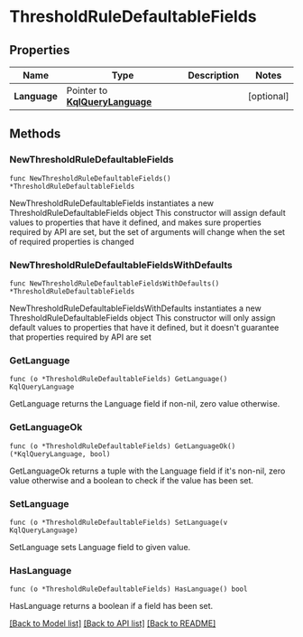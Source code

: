 # ThresholdRuleDefaultableFields

## Properties

Name | Type | Description | Notes
------------ | ------------- | ------------- | -------------
**Language** | Pointer to [**KqlQueryLanguage**](KqlQueryLanguage.md) |  | [optional] 

## Methods

### NewThresholdRuleDefaultableFields

`func NewThresholdRuleDefaultableFields() *ThresholdRuleDefaultableFields`

NewThresholdRuleDefaultableFields instantiates a new ThresholdRuleDefaultableFields object
This constructor will assign default values to properties that have it defined,
and makes sure properties required by API are set, but the set of arguments
will change when the set of required properties is changed

### NewThresholdRuleDefaultableFieldsWithDefaults

`func NewThresholdRuleDefaultableFieldsWithDefaults() *ThresholdRuleDefaultableFields`

NewThresholdRuleDefaultableFieldsWithDefaults instantiates a new ThresholdRuleDefaultableFields object
This constructor will only assign default values to properties that have it defined,
but it doesn't guarantee that properties required by API are set

### GetLanguage

`func (o *ThresholdRuleDefaultableFields) GetLanguage() KqlQueryLanguage`

GetLanguage returns the Language field if non-nil, zero value otherwise.

### GetLanguageOk

`func (o *ThresholdRuleDefaultableFields) GetLanguageOk() (*KqlQueryLanguage, bool)`

GetLanguageOk returns a tuple with the Language field if it's non-nil, zero value otherwise
and a boolean to check if the value has been set.

### SetLanguage

`func (o *ThresholdRuleDefaultableFields) SetLanguage(v KqlQueryLanguage)`

SetLanguage sets Language field to given value.

### HasLanguage

`func (o *ThresholdRuleDefaultableFields) HasLanguage() bool`

HasLanguage returns a boolean if a field has been set.


[[Back to Model list]](../README.md#documentation-for-models) [[Back to API list]](../README.md#documentation-for-api-endpoints) [[Back to README]](../README.md)


